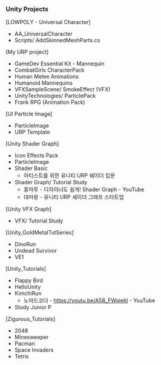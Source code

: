 ### Unity Projects


[LOWPOLY - Universal Character]
- AA_UniversalCharacter
- Scripts/ AddSkinnedMeshParts.cs


[My URP project]
- GameDev Essential Kit - Mannequin
- CombatGirls CharacterPack
- Human Melee Animations
- Humanoid Mannequins
- VFXSampleScene/ SmokeEffect (VFX)
- UnityTechnologies/ ParticlePack
- Frank RPG (Animation Pack)


[UI Particle Image]
- ParticleImage
- URP Template


[Unity Shader Graph]
- Icon Effects Pack
- ParticleImage
- Shader Basic
  + 아티스트를 위한 유니티 URP 쉐이더 입문
- Shader Graph/ Tutorial Study
  + 홍마루 - 디자이너도 쉽게! Shader Graph - YouTube
  + 대마왕 - 유니티 URP 셰이더 그래프 스타트업


[Unity VFX Graph]
- VFX/ Tutorial Study


[Unity_GoldMetalTutSeries]
- DinoRun
- Undead Survivor
- VE1


[Unity_Tutorials]
- Flappy Bird
- HelloUnity
- KimchiRun
  + 노마드코더 - https://youtu.be/A58_FWqiekI - YouTube
- Study Junior P


[Zigurous_Tutorials]
- 2048
- Minesweeper
- Pacman
- Space Invaders
- Tetris
